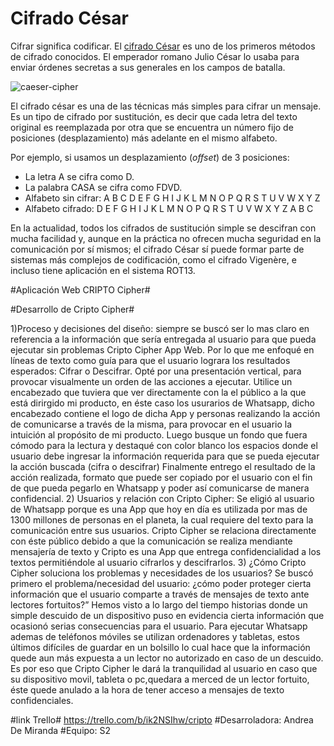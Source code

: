 # Cifrado César

Cifrar significa codificar. El [cifrado César](https://en.wikipedia.org/wiki/Caesar_cipher) es uno de los primeros métodos de cifrado conocidos. El emperador romano Julio César lo usaba para enviar órdenes secretas a sus generales en los campos de batalla.

![caeser-cipher](https://upload.wikimedia.org/wikipedia/commons/thumb/2/2b/Caesar3.svg/2000px-Caesar3.svg.png)

El cifrado césar es una de las técnicas más simples para cifrar un mensaje. Es un tipo de cifrado por sustitución, es decir que cada letra del texto original es reemplazada por otra que se encuentra un número fijo de posiciones (desplazamiento) más adelante en el mismo alfabeto.

Por ejemplo, si usamos un desplazamiento (_offset_) de 3 posiciones:

- La letra A se cifra como D.
- La palabra CASA se cifra como FDVD.
- Alfabeto sin cifrar: A B C D E F G H I J K L M N O P Q R S T U V W X Y Z
- Alfabeto cifrado: D E F G H I J K L M N O P Q R S T U V W X Y Z A B C

En la actualidad, todos los cifrados de sustitución simple se descifran con mucha facilidad y, aunque en la práctica no ofrecen mucha seguridad en la comunicación por sí mismos; el cifrado César sí puede formar parte de sistemas más complejos de codificación, como el cifrado Vigenère, e incluso tiene aplicación en el sistema ROT13.

#Aplicación Web CRIPTO Cipher#

#Desarrollo de Cripto Cipher#

1)Proceso y decisiones del diseño:
siempre se buscó ser lo mas claro en referencia a la información que sería entregada al usuario para que pueda ejecutar sin problemas Cripto Cipher 
App Web.
Por lo que me enfoqué en líneas de  texto como guía  para que el usuario lograra los resultados esperados: Cifrar o Descifrar.
Opté por una presentación vertical, para provocar visualmente un orden de las acciones a ejecutar.
Utilice un encabezado que tuviera que ver directamente con la el público a la que está dirirgido mi producto, en éste caso los usurarios de Whatsapp,  dicho encabezado contiene el logo de dicha App y personas realizando la acción de comunicarse a través de la misma, para provocar en el usuario la intuición al propósito de mi producto.
Luego busque un fondo que fuera cómodo para la lectura y destaqué con color blanco los espacios donde el usuario debe ingresar la información requerida para que se pueda ejecutar la acción buscada (cifra o descifrar)
Finalmente entrego el resultado de la acción realizada, formato que puede ser copiado por el usuario con el fin de que pueda pegarlo en Whatsapp y poder así comunicarse de manera confidencial.
2) Usuarios y relación con Cripto Cipher:
Se eligió al usuario de Whatsapp porque es una App que hoy en día es utilizada por mas de 1300 millones de personas en el planeta, la cual requiere del texto para la comunicación entre sus usuarios. 
Cripto Cipher se relaciona directamente con éste público debido a que la comunicación se realiza mendiante mensajería de texto y Cripto es una App que entrega confidencialidad a los textos permitiéndole al usuario cifrarlos y descifrarlos.
3) ¿Cómo Cripto Cipher soluciona los problemas y necesidades de los usuarios?
Se buscó primero el problema/necesidad del usuario: ¿cómo poder proteger cierta información  que el usuario comparte a través de mensajes de texto ante lectores fortuitos?”
Hemos visto a lo largo del tiempo historias donde un simple descuido de un dispositivo puso en evidencia cierta información que ocasionó serias consecuencias para el usuario.
Para ejecutar Whatsapp ademas de teléfonos móviles se utilizan ordenadores  y tabletas, estos últimos difíciles de guardar en un bolsillo lo cual hace que la información quede aun más expuesta a un lector no autorizado en caso de un descuido.
Es por eso que Cripto Cipher le dará la tranquilidad al usuario en caso que su dispositivo movil, tableta o pc,quedara a merced de un lector fortuito, éste quede anulado a la hora de tener acceso a mensajes de texto confidenciales.

#link Trello#
https://trello.com/b/ik2NSIhw/cripto
#Desarroladora:
Andrea De Miranda
#Equipo:
S2
